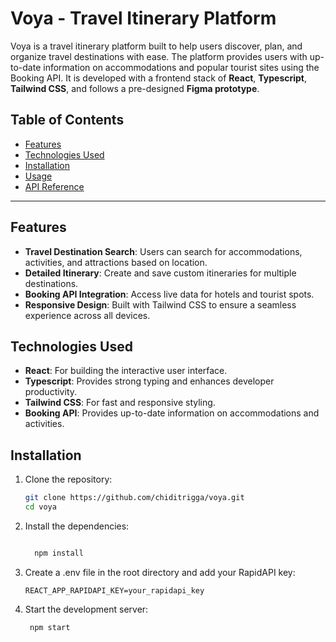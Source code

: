 # Voya - Travel Itinerary Platform

Voya is a travel itinerary platform built to help users discover, plan, and organize travel destinations with ease. The platform provides users with up-to-date information on accommodations and popular tourist sites using the Booking API. It is developed with a frontend stack of **React**, **Typescript**, **Tailwind CSS**, and follows a pre-designed **Figma prototype**.

## Table of Contents
- [Features](#features)
- [Technologies Used](#technologies-used)
- [Installation](#installation)
- [Usage](#usage)
- [API Reference](#api-reference)



---

## Features

- **Travel Destination Search**: Users can search for accommodations, activities, and attractions based on location.
- **Detailed Itinerary**: Create and save custom itineraries for multiple destinations.
- **Booking API Integration**: Access live data for hotels and tourist spots.
- **Responsive Design**: Built with Tailwind CSS to ensure a seamless experience across all devices.

## Technologies Used

- **React**: For building the interactive user interface.
- **Typescript**: Provides strong typing and enhances developer productivity.
- **Tailwind CSS**: For fast and responsive styling.
- **Booking API**: Provides up-to-date information on accommodations and activities.

## Installation

1. Clone the repository:
   ```bash
   git clone https://github.com/chiditrigga/voya.git
   cd voya
2. Install the dependencies:
   ```bash

     npm install

3. Create a .env file in the root directory and add your RapidAPI key:
   ```env
   REACT_APP_RAPIDAPI_KEY=your_rapidapi_key

4. Start the development server:
   ```bash
    npm start

